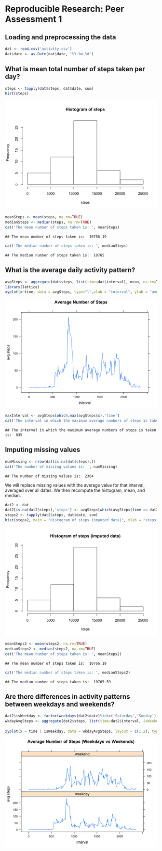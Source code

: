 # Reproducible Research: Peer Assessment 1


## Loading and preprocessing the data

```r
dat <- read.csv('activity.csv')
dat$date <- as.Date(dat$date, "%Y-%m-%d")
```

## What is mean total number of steps taken per day?

```r
steps <- tapply(dat$steps, dat$date, sum)
hist(steps)
```

![](PA1_template_files/figure-html/unnamed-chunk-2-1.png) 

```r
meanSteps <- mean(steps, na.rm=TRUE)
medianSteps <- median(steps, na.rm=TRUE)
cat('The mean number of steps taken is: ', meanSteps)
```

```
## The mean number of steps taken is:  10766.19
```

```r
cat('The median number of steps taken is: ', medianSteps)
```

```
## The median number of steps taken is:  10765
```

## What is the average daily activity pattern?

```r
avgSteps <- aggregate(dat$steps, list(time=dat$interval), mean, na.rm=TRUE)
library(lattice)
xyplot(x~time, data = avgSteps, type="l",xlab = "interval", ylab = "avg steps", main = "Average Number of Steps")
```

![](PA1_template_files/figure-html/unnamed-chunk-3-1.png) 

```r
maxInterval <- avgSteps[which.max(avgSteps$x),'time']
cat('The interval in which the maximum average numbers of steps is taken is: ', maxInterval)
```

```
## The interval in which the maximum average numbers of steps is taken is:  835
```

## Imputing missing values

```r
numMissing <- nrow(dat[is.na(dat$steps),])
cat('The number of missing values is: ', numMissing)
```

```
## The number of missing values is:  2304
```

We will replace missing values with the average value for that interval, averaged over all dates. We then recompute the histogram, mean, and median.

```r
dat2 <- dat
dat2[is.na(dat2$steps),'steps'] <- avgSteps[which(avgSteps$time == dat2[is.na(dat2$steps),'interval']),'x']
steps2 <- tapply(dat2$steps, dat$date, sum)
hist(steps2, main = "Histogram of steps (imputed data)", xlab = "steps")
```

![](PA1_template_files/figure-html/unnamed-chunk-5-1.png) 

```r
meanSteps2 <- mean(steps2, na.rm=TRUE)
medianSteps2 <- median(steps2, na.rm=TRUE)
cat('The mean number of steps taken is: ', meanSteps2)
```

```
## The mean number of steps taken is:  10766.19
```

```r
cat('The median number of steps taken is: ', medianSteps2)
```

```
## The median number of steps taken is:  10765.59
```


## Are there differences in activity patterns between weekdays and weekends?


```r
dat2$isWeekday <- factor(weekdays(dat2$date)%in%c('Saturday','Sunday'), labels=c('weekday','weekend'))
wkdayAvgSteps <- aggregate(dat2$steps, list(time=dat2$interval, isWeekday = dat2$isWeekday), mean, na.rm=TRUE)

xyplot(x ~ time | isWeekday, data = wkdayAvgSteps, layout = c(1,2), type = "l", xlab = "interval", ylab = "avg steps", main = "Average Number of Steps (Weekdays vs Weekends)")
```

![](PA1_template_files/figure-html/unnamed-chunk-6-1.png) 

